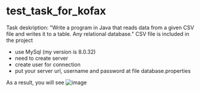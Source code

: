 # test_task_for_kofax
Task deskription: "Write a program in Java that reads data from a given CSV file and writes it to a table. Any relational database."
CSV file is included in the project

- use MySql (my version is 8.0.32) 
- need to create server 
- create user for connection 
- put your server url, username and password at file database.properties  

As a result, you will see
![image](https://user-images.githubusercontent.com/31775768/229374072-53b8f377-7c99-4175-9084-209832abaff0.png)

